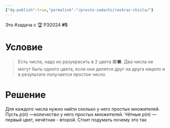 ```yaml
---
{"dg-publish":true,"permalink":"/prosto-zadachi/raskras-chisla/"}
---
```



Это #задача с  🏆 РЭ2024 **#5**
# Условие

> Есть числа, надо их разукрасить в 2 цвета 🟥⬛.  Два числа не могут быть одного цвета, если они делятся друг на друга нацело и в результате получается простое число
# Решение

Для каждого числа нужно найти сколько у него простых множителей.  Пусть $p(n)$ —количество у него простых множителей.  Чётные $p(n)$ —первый цвет, нечётная - второй.  Стоит подумать почему это так